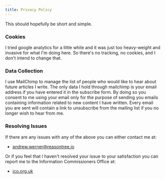 ```yaml
---
title: Privacy Policy
---
```


This should hopefully be short and simple.

### Cookies

I tried google analytics for a little while and it was just too heavy-weight
and invasive for what I'm doing here. So there's no tracking, no cookies, and
I don't intend to change that.

### Data Collection

I use MailChimp to manage the list of people who would like to hear about
future articles I write. The only data I hold through mailchimp is your email
address if you have entered it in the subscribe form. By doing so you consent
to me using your email only for the purpose of sending you emails containing
information related to new content I have written. Every email you are sent
will contain a link to unsubscribe from the mailing list if you no longer wish
to hear from me.

### Resolving Issues

If there are any issues with any of the above you can either contact me at:

 - andrew.werner@reasontree.io

Or if you feel that I haven't resolved your issue to your satisfaction you can
report me to the Information Commissioners Office at:

 - [ico.org.uk](https://ico.org.uk)
